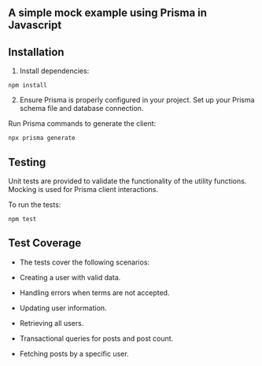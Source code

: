 ## A simple mock example using Prisma in Javascript

## Installation

1. Install dependencies:
```
npm install
```

2. Ensure Prisma is properly configured in your project. Set up your Prisma schema file and database connection.

Run Prisma commands to generate the client:
```
npx prisma generate
```

## Testing

Unit tests are provided to validate the functionality of the utility functions. Mocking is used for Prisma client interactions.


To run the tests:
```
npm test
```

## Test Coverage

- The tests cover the following scenarios:

- Creating a user with valid data.

- Handling errors when terms are not accepted.

- Updating user information.

- Retrieving all users.

- Transactional queries for posts and post count.

- Fetching posts by a specific user.